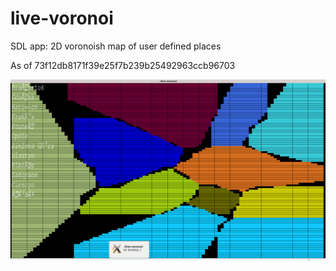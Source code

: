 # live-voronoi
SDL app: 2D voronoish map of user defined places 

As of 73f12db8171f39e25f7b239b25492963ccb96703 

![image](https://raw.githubusercontent.com/JaroslawWiosna/live-voronoi/readme-image/obraz.png "Image")


